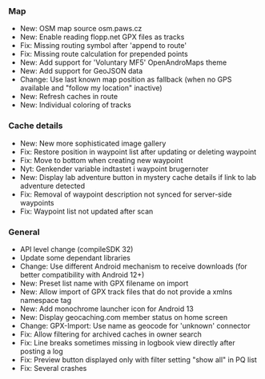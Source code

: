 ### Map
- New: OSM map source osm.paws.cz
- New: Enable reading flopp.net GPX files as tracks
- Fix: Missing routing symbol after 'append to route'
- Fix: Missing route calculation for prepended points
- New: Add support for 'Voluntary MF5' OpenAndroMaps theme
- New: Add support for GeoJSON data
- Change: Use last known map position as fallback (when no GPS available and "follow my location" inactive)
- New: Refresh caches in route
- New: Individual coloring of tracks

### Cache details
- New: New more sophisticated image gallery
- Fix: Restore position in waypoint list after updating or deleting waypoint
- Fix: Move to bottom when creating new waypoint
- Nyt: Genkender variable indtastet i waypoint brugernoter
- New: Display lab adventure button in mystery cache details if link to lab adventure detected
- Fix: Removal of waypoint description not synced for server-side waypoints
- Fix: Waypoint list not updated after scan

### General
- API level change (compileSDK 32)
- Update some dependant libraries
- Change: Use different Android mechanism to receive downloads (for better compatibility with Android 12+)
- New: Preset list name with GPX filename on import
- New: Allow import of GPX track files that do not provide a xmlns namespace tag
- New: Add monochrome launcher icon for Android 13
- New: Display geocaching.com member status on home screen
- Change: GPX-Import: Use name as geocode for 'unknown' connector
- Fix: Allow filtering for archived caches in owner search
- Fix: Line breaks sometimes missing in logbook view directly after posting a log
- Fix: Preview button displayed only with filter setting "show all" in PQ list
- Fix: Several crashes
